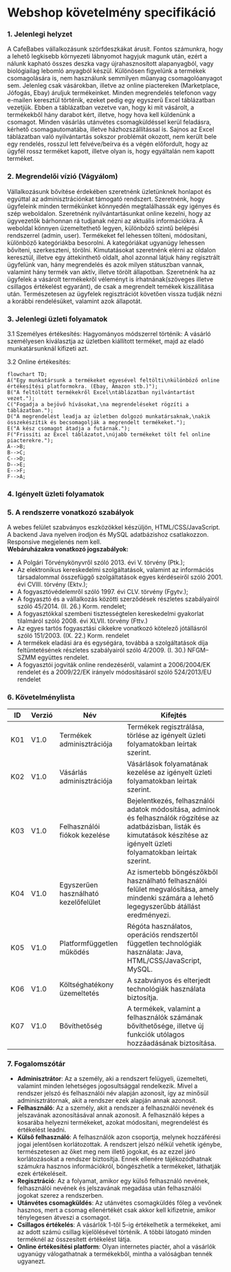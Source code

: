 # Webshop követelmény specifikáció


### 1. Jelenlegi helyzet

A CafeBabes vállalkozásunk szörfdeszkákat árusít. Fontos számunkra, hogy a lehető legkisebb környezeti lábnyomot hagyjuk magunk után, ezért a nálunk kapható összes deszka vagy újrahasznosított alapanyagból, vagy biológiailag lebomló anyagból készül.
Különösen figyelünk a termékek csomagolására is, nem használunk semmilyen műanyag csomagolóanyagot sem. Jelenleg csak vásárokban, illetve az online piactereken (Marketplace, Jófogás, Ebay) áruljuk termékeinket.
Minden megrendelés telefonon vagy e-mailen keresztül történik, ezeket pedig egy egyszerű Excel táblázatban vezetjük. Ebben a táblázatban vezetve van, hogy ki mit vásárolt, a termékekből hány darabot kért, illetve, hogy hova kell küldenünk a csomagot.
Minden vásárlás utánvétes csomagküldéssel kerül feladásra, kérhető csomagautomatába, illetve házhozszállítással is. Sajnos az Excel táblázatban való nyilvántartás sokszor problémát okozott, nem került bele egy rendelés, rosszul lett felvéve/beírva és a végén előfordult, hogy az ügyfél rossz terméket kapott, illetve olyan is, hogy egyáltalán nem kapott terméket.


### 2. Megrendelői vízió (Vágyálom)

Vállalkozásunk bővítése érdekében szeretnénk üzletünknek honlapot és egyúttal az adminisztrációnkat támogató rendszert. Szeretnénk, hogy ügyfeleink minden termékünket könnyedén megtalálhassák egy igényes és szép weboldalon.
Szeretnénk nyilvántartásunkat online kezelni, hogy az ügyvezetők bárhonnan rá tudjanak nézni az aktuális információkra. A weboldal könnyen üzemeltethető legyen, különböző szintű belépési rendszerrel (admin, user). Termékeket fel lehessen tölteni, módosítani, különböző kategóriákba besorolni. 
A kategóriákat ugyanúgy lehessen bővíteni, szerkeszteni, törölni. Kimutatásokat szeretnénk elérni az oldalon keresztül, illetve egy áttekinthető oldalt, ahol azonnal látjuk hány regisztrált ügyfelünk van, hány megrendelés és azok milyen státuszban vannak, valamint hány termék van aktív, illetve törölt állapotban.
Szeretnénk ha az ügyfelek a vásárolt termékekről véleményt is írhatnának(szöveges illetve csillagos értékelést egyaránt), de csak a megrendelt temékek kiszállítása után. Természetesen az ügyfelek regisztrációt követően vissza tudják nézni a korábbi rendelésüket, valamint azok állapotát.


### 3. Jelenlegi üzleti folyamatok

3.1 Személyes értékesítés:
Hagyományos módszerrel történik: A vásárló személyesen kiválasztja az üzletben kiállított terméket, majd az eladó munkatársunknál kifizeti azt.

3.2 Online értékesítés:
```mermaid
flowchart TD;
A("Egy munkatársunk a termékeket egyesével feltölti\nkülönböző online értékesítési platformokra. (Ebay, Amazon stb.)");
B("A feltöltött termékekről Excel\ntáblázatban nyilvántartást vezet.");
C("Fogadja a bejövő hívásokat,\na megrendeléseket rögzíti a táblázatban.");
D("A megrendelést leadja az üzletben dolgozó munkatársaknak,\nakik összekészítik és becsomagolják a megrendelt termékeket.");
E("A kész csomagot átadja a futárnak.");
F("Frissíti az Excel táblázatot,\nújabb termékeket tölt fel online piacterekre.");
A-->B;
B-->C;
C-->D;
D-->E;
E-->F;
F-->A;
```

### 4. Igényelt üzleti folyamatok


### 5. A rendszerre vonatkozó szabályok

A webes felület szabványos eszközökkel készüljön, HTML/CSS/JavaScript. A backend Java nyelven írodjon és MySQL adatbázishoz csatlakozzon. Responsive megjelenés nem kell.  
**Webáruházakra vonatkozó jogszabályok:**
- A Polgári Törvénykönyvről szóló 2013. évi V. törvény (Ptk.);
- Az elektronikus kereskedelmi szolgáltatások, valamint az információs társadalommal összefüggő szolgáltatások egyes kérdéseiről szóló 2001. évi CVIII. törvény (Ektv.);
- A fogyasztóvédelemről szóló 1997. évi CLV. törvény (Fgytv.);
- A fogyasztó és a vállalkozás közötti szerződések részletes szabályairól szóló 45/2014. (II. 26.) Korm. rendelet;
- A fogyasztókkal szembeni tisztességtelen kereskedelmi gyakorlat tilalmáról szóló 2008. évi XLVII. törvény (Fttv.)
- Az egyes tartós fogyasztási cikkekre vonatkozó kötelező jótállásról szóló 151/2003. (IX. 22.) Korm. rendelet
- A termékek eladási ára és egységára, továbbá a szolgáltatások díja feltüntetésének részletes szabályairól szóló 4/2009. (I. 30.) NFGM–SZMM együttes rendelet.
- A fogyasztói jogviták online rendezéséről, valamint a 2006/2004/EK rendelet és a 2009/22/EK irányelv módosításáról szóló 524/2013/EU rendelet

### 6. Követelménylista

ID|Verzió|Név|Kifejtés
--|------|---|--------
K01|V1.0|Termékek adminisztrációja|Termékek regisztrálása, törlése az igényelt üzleti folyamatokban leírtak szerint.
K02|V1.0|Vásárlás adminisztrációja|Vásárlások folyamatának kezelése az igényelt üzleti folyamatokban leírtak szerint.
K03|V1.0|Felhasználói fiókok kezelése|Bejelentkezés, felhasználói adatok módosítása, adminok és felhasználók rögzítése az adatbázisban, listák és kimutatások készítése az igényelt üzleti folyamatokban leírtak szerint.
K04|V1.0|Egyszerűen használható kezelőfelület|Az ismertebb böngészőkből használható felhasználói felület megvalósítása, amely mindenki számára a lehető legegyszerűbb átállást eredményezi.
K05|V1.0|Platformfüggetlen működés|Régóta használatos, operációs rendszertől független technológiák használata: Java, HTML/CSS/JavaScript, MySQL.
K06|V1.0|Költséghatékony üzemeltetés|A szabványos és elterjedt technológiák használata biztosítja.
K07|V1.0|Bővíthetőség|A termékek, valamint a felhasználók számának bővíthetősége, illetve új funkciók utólagos hozzáadásának biztosítása.

### 7. Fogalomszótár

- **Adminisztrátor**: Az a személy, aki a rendszert felügyeli, üzemelteti, valamint minden lehetséges jogosultsággal rendelkezik. Mivel a rendszer jelszó és felhasználói név alapján azonosít, így az minősül adminisztrátornak, akit a rendszer ezek alapján annak azonosít.
- **Felhasználó**: Az a személy, akit a rendszer a felhasználói nevének és jelszavának azonosításával annak azonosít. A felhasználó képes a kosarába helyezni termékeket, azokat módosítani, megrendelést és értékelést leadni.
- **Külső felhasználó**: A felhasználók azon csoportja, melynek hozzáférési jogai jelentősen korlátozottak. A rendszert jelszó nélkül vehetik igénybe, természetesen az őket meg nem illető jogokat, és az ezzel járó korlátozásokat a rendszer biztosítja. Ennek ellenére tájékozódhatnak számukra hasznos információkról, böngészhetik a termékeket, láthatják ezek értékeléseit.
- **Regisztráció**: Az a folyamat, amikor egy külső felhasználó nevének, felhasználói nevének és jelszavának megadása után felhasználói jogokat szerez a rendszerben.
- **Utánvétes csomagküldés**: Az utánvétes csomagküldés főleg a vevőnek hasznos, mert a csomag ellenértékét csak akkor kell kifizetnie, amikor ténylegesen átveszi a csomagot.
- **Csillagos értékelés**: A vásárlók 1-től 5-ig értékelhetik a termékeket, ami az adott számú csillag kijelölésével történik. A többi látogató minden terméknél az összesített értékelést látja.
- **Online értékesítési platform**: Olyan internetes piactér, ahol a vásárlók ugyanúgy válogathatnak a termékekből, mintha a valóságban tennék ugyanezt.
